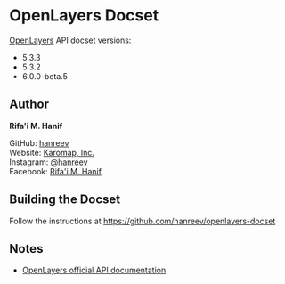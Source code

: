 OpenLayers Docset
=================

[OpenLayers](https://openlayers.org) API docset versions:
- 5.3.3
- 5.3.2
- 6.0.0-beta.5



## Author

**Rifa'i M. Hanif**

GitHub: [hanreev](https://github.com/hanreev)  
Website: [Karomap, Inc.](https://www.karomap.com)  
Instagram: [@hanreev](https://www.instagram.com/hanreev/)  
Facebook: [Rifa'i M. Hanif](https://www.facebook.com/hanreev)



## Building the Docset

Follow the instructions at <https://github.com/hanreev/openlayers-docset>



## Notes

- [OpenLayers official API documentation](https://openlayers.org/en/latest/apidoc/)
